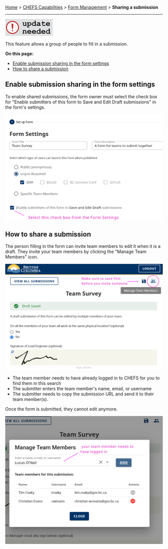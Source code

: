 [Home](index) > [CHEFS Capabilities](CHEFS-Capabilities) > [Form Management](Form-Management) > **Sharing a submission**
***

![image](images/update_needed.png)


This feature allows a group of people to fill in a submission.

**On this page:**
* [Enable submission sharing in the form settings](#Enable-submission-sharing-in-the-form-settings)
* [How to share a submission](#How-to-share-a-submission)

## Enable submission sharing in the form settings
To enable shared submissions, the form owner must select the check box for "Enable submitters of this form to Save and Edit Draft submissions" in the form's settings.

![Enable Submission Sharing in the Form Settings](images/sub-group_settings.png)

## How to share a submission

The person filling in the form can invite team members to edit it when it is a draft. They invite your team members by clicking the "Manage Team Members" icon.

![Add Team Member to your Submission](images/sub-group_manage.png)

* The team member needs to have already logged in to CHEFS for you to find them in this search
* The submitter enters the team member's name, email, or username
* The submitter needs to copy the submission URL and send it to their team member(s).

Once the form is submitted, they cannot edit anymore.  

![Add Team Member to your Submission](images/sub-group_manage-2.png)
